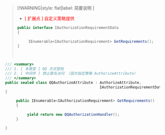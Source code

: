<br/>

>[!WARNING|style: flat|label: 简要说明 ]
>
>- <span style='color:red'> [ 扩展点 ] 自定义策略提供</span>
>
>```csharp
>public interface IAuthorizationRequirementData
>{
>    
>      IEnumerable<IAuthorizationRequirement> GetRequirements();
>}
>
>
>```
>
>
>
>   <br/>

```csharp
/// <summary>
/// 1. [ 本类型 ] QQ 方式登陆
/// 2. [ 中间件 ] 禁止匿名访问 （因为指定策略 AuthorizeAttribute）
/// </summary>
public sealed class QQAuthorizeAttribute : AuthorizeAttribute, 
                                           IAuthorizationRequirementData
{
                                               
     public IEnumerable<IAuthorizationRequirement> GetRequirements()
     {
          
          yield return new QQAuthorizationHandler();
     }

}


```

